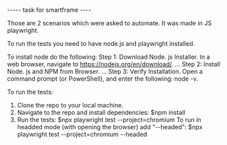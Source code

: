 

----- task for smartframe ----

Those are 2 scenarios which were asked to automate. It was made in JS playwright.



To run the tests you need to have node.js and playwright installed. 

To install node do the following:
Step 1: Download Node. js Installer. In a web browser, navigate to https://nodejs.org/en/download/. ...
Step 2: Install Node. js and NPM from Browser. ...
Step 3: Verify Installation. Open a command prompt (or PowerShell), and enter the following: node -v.



To run the tests:
1. Clone the repo to your local machine.
2. Navigate to the repo and install dependencies: $npm install
3. Run the tests: $npx playwright test --project=chromium
To run in headded mode (with opening the browser) add "--headed": $npx playwright test --project=chromium --headed


